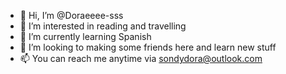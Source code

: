 - 👋 Hi, I’m @Doraeeee-sss
- 👀 I’m interested in reading and travelling
- 🌱 I’m currently learning Spanish
- 💞️ I’m looking to making some friends here and learn new stuff
- 📫 You can reach me anytime via sondydora@outlook.com

<!---
Doraeeee-sss/Doraeeee-sss is a ✨ special ✨ repository because its `README.md` (this file) appears on your GitHub profile.
You can click the Preview link to take a look at your changes.
--->
